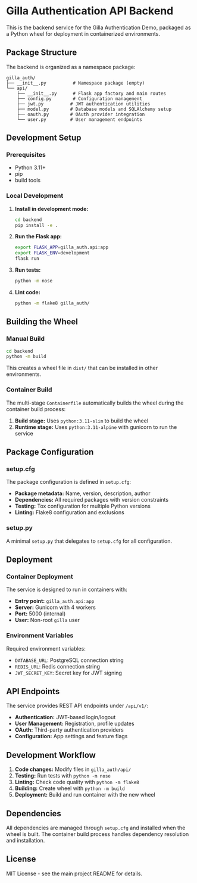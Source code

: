 # Gilla Authentication API Backend

This is the backend service for the Gilla Authentication Demo, packaged as a Python wheel for deployment in containerized environments.

## Package Structure

The backend is organized as a namespace package:

```
gilla_auth/
├── __init__.py          # Namespace package (empty)
└── api/
    ├── __init__.py      # Flask app factory and main routes
    ├── config.py        # Configuration management
    ├── jwt.py          # JWT authentication utilities
    ├── model.py        # Database models and SQLAlchemy setup
    ├── oauth.py        # OAuth provider integration
    └── user.py         # User management endpoints
```

## Development Setup

### Prerequisites

- Python 3.11+
- pip
- build tools

### Local Development

1. **Install in development mode:**
   ```bash
   cd backend
   pip install -e .
   ```

2. **Run the Flask app:**
   ```bash
   export FLASK_APP=gilla_auth.api:app
   export FLASK_ENV=development
   flask run
   ```

3. **Run tests:**
   ```bash
   python -m nose
   ```

4. **Lint code:**
   ```bash
   python -m flake8 gilla_auth/
   ```

## Building the Wheel

### Manual Build

```bash
cd backend
python -m build
```

This creates a wheel file in `dist/` that can be installed in other environments.

### Container Build

The multi-stage `Containerfile` automatically builds the wheel during the container build process:

1. **Build stage:** Uses `python:3.11-slim` to build the wheel
2. **Runtime stage:** Uses `python:3.11-alpine` with gunicorn to run the service

## Package Configuration

### setup.cfg

The package configuration is defined in `setup.cfg`:

- **Package metadata:** Name, version, description, author
- **Dependencies:** All required packages with version constraints
- **Testing:** Tox configuration for multiple Python versions
- **Linting:** Flake8 configuration and exclusions

### setup.py

A minimal `setup.py` that delegates to `setup.cfg` for all configuration.

## Deployment

### Container Deployment

The service is designed to run in containers with:

- **Entry point:** `gilla_auth.api:app`
- **Server:** Gunicorn with 4 workers
- **Port:** 5000 (internal)
- **User:** Non-root `gilla` user

### Environment Variables

Required environment variables:

- `DATABASE_URL`: PostgreSQL connection string
- `REDIS_URL`: Redis connection string  
- `JWT_SECRET_KEY`: Secret key for JWT signing

## API Endpoints

The service provides REST API endpoints under `/api/v1/`:

- **Authentication:** JWT-based login/logout
- **User Management:** Registration, profile updates
- **OAuth:** Third-party authentication providers
- **Configuration:** App settings and feature flags

## Development Workflow

1. **Code changes:** Modify files in `gilla_auth/api/`
2. **Testing:** Run tests with `python -m nose`
3. **Linting:** Check code quality with `python -m flake8`
4. **Building:** Create wheel with `python -m build`
5. **Deployment:** Build and run container with the new wheel

## Dependencies

All dependencies are managed through `setup.cfg` and installed when the wheel is built. The container build process handles dependency resolution and installation.

## License

MIT License - see the main project README for details.

